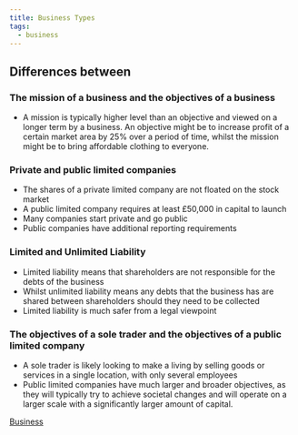 ```yaml
---
title: Business Types
tags:
  - business
---
```

## Differences between
### The mission of a business and the objectives of a business

- A mission is typically higher level than an objective and viewed on a longer term by a business. An objective might be to increase profit of a certain market area by 25% over a period of time, whilst the mission might be to bring affordable clothing to everyone.

###  Private and public limited companies

- The shares of a private limited company are not floated on the stock market
- A public limited company requires at least £50,000 in capital to launch
- Many companies start private and go public
- Public companies have additional reporting requirements

### Limited and Unlimited Liability

- Limited liability means that shareholders are not responsible for the debts of the business
- Whilst unlimited liability means any debts that the business has are shared between shareholders should they need to be collected
- Limited liability is much safer from a legal viewpoint

### The objectives of a sole trader and the objectives of a public limited company

- A sole trader is likely looking to make a living by selling goods or services in a single location, with only several employees
- Public limited companies have much larger and broader objectives, as they will typically try to achieve societal changes and will operate on a larger scale with a significantly larger amount of capital.

[Business](/Business)